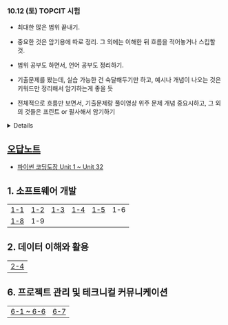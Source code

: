 ### 10.12 (토) TOPCIT 시험
- 최대한 많은 범위 끝내기.
- 중요한 것은 암기용에 따로 정리. 그 외에는 이해한 뒤 흐름을 적어놓거나 스킵할 것.
- 범위 공부도 하면서, 언어 공부도 정리하기.

- 기출문제를 봤는데, 실습 가능한 건 숙달해두기만 하고, 예시나 개념이 나오는 것은 키워드만 정리해서 암기하는게 좋을 듯
- 전체적으로 흐름만 보면서, 기출문제랑 풀이영상 위주 문제 개념 중요시하고, 그 외의 것들은 프린트 or 필사해서 암기하기

<details>

- 암기만 있는 건 따로 자료 만들어둘 것! 
- 10/1 (휴) 6과목 완료
- 10/2 언어 오개념 잡기
- 10/3 (휴) 2과목 완료
- 10/4 2, 6과목 완전 암기
- 10/5 (휴) 5과목, 1과목 완료
- 10/6 (휴) 3과목 완료
- 10/7 - 수험표 출력 / 1, 5과목 완전 암기
- 10/8 - 3과목 완전 암기
- 10/9 (휴) 4과목 완료
- 10/10 통암기
- 10/11 통암기
</details>

## [오답노트](https://github.com/r3j0/TIL/blob/main/TOPCIT/20240929_topcit.md)

- [파이썬 코딩도장 Unit 1 ~ Unit 32](https://github.com/r3j0/TIL/blob/main/TOPCIT/20240927_topcit_py.md)

## 1. 소프트웨어 개발
<table>
  <tr>
    <td><a href="https://github.com/r3j0/TIL/blob/main/TOPCIT/20240928_topcit_1_1.md">1-1</a></td>
    <td><a href="https://github.com/r3j0/TIL/blob/main/TOPCIT/20240928_topcit_1_2.md">1-2</a></td>
    <td><a href="https://github.com/r3j0/TIL/blob/main/TOPCIT/20240928_topcit_1_3.md">1-3</a></td>
    <td><a href="https://github.com/r3j0/TIL/blob/main/TOPCIT/20240928_topcit_1_4.md">1-4</a></td>
    <td><a href="https://github.com/r3j0/TIL/blob/main/TOPCIT/20240928_topcit_1_5.md">1-5</a></td>
    <td>1-6</td>
  </tr>
  <tr>
    <td><a href="https://github.com/r3j0/TIL/blob/main/TOPCIT/20240928_topcit_1_8.md">1-8</a></td>
    <td>1-9</td>
  </tr>
</table>

## 2. 데이터 이해와 활용
<table>
  <tr>
    <td><a href="https://github.com/r3j0/TIL/blob/main/TOPCIT/20240929_topcit_2_4.md">2-4</a></td>
  </tr>
</table>

## 6. 프로젝트 관리 및 테크니컬 커뮤니케이션
<table>
  <tr>
    <td><a href="https://github.com/r3j0/TIL/blob/main/TOPCIT/20240930_topcit6.md">6-1 ~ 6-6</a></td>
    <td><a href="https://github.com/r3j0/TIL/blob/main/TOPCIT/20241001_topcit6.md">6-7</a></td>
  </tr>
</table>

